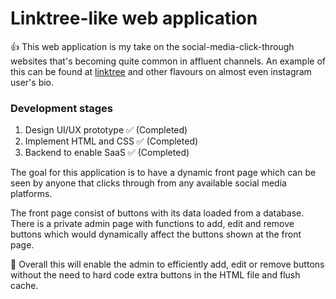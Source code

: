 # Linktree-like web application

👍 This web application is my take on the social-media-click-through 
websites that's becoming quite common in affluent channels. An
example of this can be found at [linktree](https://linktr.ee/) and other
flavours on almost even instagram user's bio.

### Development stages
1. Design UI/UX prototype ✅ (Completed)
2. Implement HTML and CSS ✅ (Completed)
3. Backend to enable SaaS ✅ (Completed)

The goal for this application is to have a dynamic front page 
which can be seen by anyone that clicks through from any available
social media platforms. 

The front page consist of buttons with its data loaded 
from a database. There is a private admin page with
functions to add, edit and remove buttons which would dynamically
affect the buttons shown at the front page.

👑 Overall this will enable the admin to
efficiently add, edit or remove buttons without the need to
hard code extra buttons in the HTML file and flush cache.